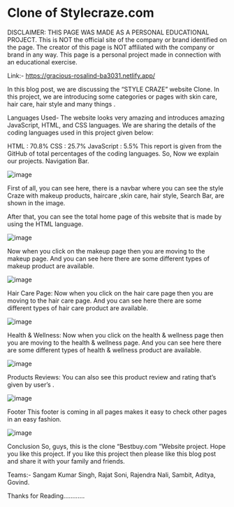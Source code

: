 # Clone of Stylecraze.com

DISCLAIMER: THIS PAGE WAS MADE AS A PERSONAL EDUCATIONAL PROJECT. This is NOT the official site of the company or brand identified on the page. The creator of this page is NOT affiliated with the company or brand in any way. This page is a personal project made in connection with an educational exercise.


Link:- https://gracious-rosalind-ba3031.netlify.app/


In this blog post, we are discussing the “STYLE CRAZE” website Clone. In this project, we are introducing
some categories or pages with skin care, hair care, hair style and many things .

Languages Used-
The website looks very amazing and introduces amazing JavaScript, HTML, and CSS languages. We are sharing the 
details of the coding languages used in this project given below:

HTML : 70.8%
CSS : 25.7%
JavaScript : 5.5%
This report is given from the GitHub of total percentages of the coding languages. So, Now we explain our projects.
Navigation Bar.

![image](https://user-images.githubusercontent.com/99814514/170682589-c939bc8e-142c-484f-91ec-356bce5380c1.png)


First of all, you can see here, there is a navbar where you can see the style Craze with makeup products, 
haircare ,skin care, hair style, Search Bar, are shown in the image.

After that, you can see the total home page of this website that is made by using the HTML language.

![image](https://user-images.githubusercontent.com/99814514/170682624-422c2e2f-b277-435f-b884-aad005d97b93.png)


Now when you click on the makeup page then you are moving to the makeup page. And you can see here there are some
different types of makeup product are available.

![image](https://user-images.githubusercontent.com/99814514/170682723-3f18da1d-183f-4979-af92-2ff6011e7ad8.png)


Hair Care Page: Now when you click on the hair care page then you are moving to the hair care page. And you can 
see here there are some different types of hair care product are available.

![image](https://user-images.githubusercontent.com/99814514/170682759-d98d1b29-5f7d-48b0-b719-d17aeec3844c.png)


Health & Wellness: Now when you click on the health & wellness page then you are moving to the health & wellness 
page. And you can see here there are some different types of health & wellness product are available.

![image](https://user-images.githubusercontent.com/99814514/170682775-eb598c83-21e9-4e7a-8859-a67b7747d376.png)


Products Reviews: You can also see this product review and rating that’s given by user’s .

![image](https://user-images.githubusercontent.com/99814514/170682812-ff0de64a-03a3-4764-9a51-9e91ca753fd8.png)


Footer
This footer is coming in all pages makes it easy to check other pages in an easy fashion.

![image](https://user-images.githubusercontent.com/99814514/170682850-03bae510-1f59-47fa-9f95-609f766063cb.png)


Conclusion
So, guys, this is the clone “Bestbuy.com ”Website project. Hope you like this project. If you like this project then
please like this blog post and share it with your family and friends.

Teams:-
Sangam Kumar Singh,
Rajat Soni,
Rajendra Nali,
Sambit,
Aditya,
Govind.

Thanks for Reading............
